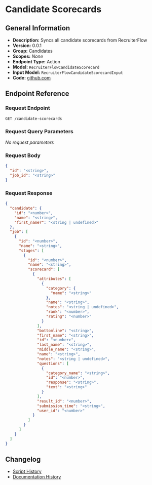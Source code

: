<!-- BEGIN GENERATED CONTENT -->
# Candidate Scorecards

## General Information

- **Description:** Syncs all candidate scorecards from RecruiterFlow
- **Version:** 0.0.1
- **Group:** Candidates
- **Scopes:** _None_
- **Endpoint Type:** Action
- **Model:** `RecruiterFlowCandidateScorecard`
- **Input Model:** `RecruiterFlowCandidateScorecardInput`
- **Code:** [github.com](https://github.com/NangoHQ/integration-templates/tree/main/integrations/recruiterflow/actions/candidate-scorecards.ts)


## Endpoint Reference

### Request Endpoint

`GET /candidate-scorecards`

### Request Query Parameters

_No request parameters_

### Request Body

```json
{
  "id": "<string>",
  "job_id": "<string>"
}
```

### Request Response

```json
{
  "candidate": {
    "id": "<number>",
    "name": "<string>",
    "first_name?": "<string | undefined>"
  },
  "job": [
    {
      "id": "<number>",
      "name": "<string>",
      "stages": [
        {
          "id": "<number>",
          "name": "<string>",
          "scorecard": [
            {
              "attributes": [
                {
                  "category": {
                    "name": "<string>"
                  },
                  "name": "<string>",
                  "notes": "<string | undefined>",
                  "rank": "<number>",
                  "rating": "<number>"
                }
              ],
              "bottomline": "<string>",
              "first_name": "<string>",
              "id": "<number>",
              "last_name": "<string>",
              "middle_name": "<string>",
              "name": "<string>",
              "notes": "<string | undefined>",
              "questions": [
                {
                  "category_name": "<string>",
                  "id": "<number>",
                  "response": "<string>",
                  "text": "<string>"
                }
              ],
              "result_id": "<number>",
              "submission_time": "<string>",
              "user_id": "<number>"
            }
          ]
        }
      ]
    }
  ]
}
```

## Changelog

- [Script History](https://github.com/NangoHQ/integration-templates/commits/main/integrations/recruiterflow/actions/candidate-scorecards.ts)
- [Documentation History](https://github.com/NangoHQ/integration-templates/commits/main/integrations/recruiterflow/actions/candidate-scorecards.md)

<!-- END  GENERATED CONTENT -->

